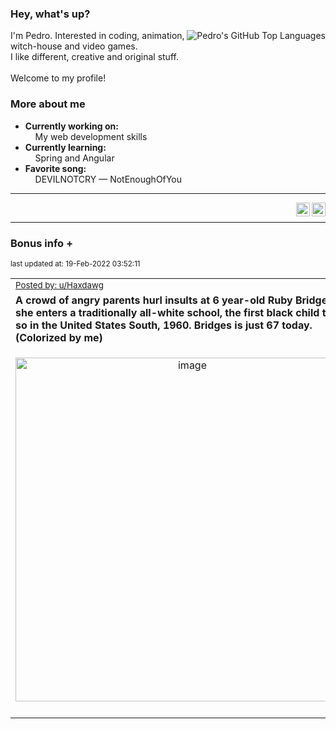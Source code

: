 ### Hey, what's up?
<img align="right" alt="Pedro's GitHub Top Languages" src="https://github-readme-stats.vercel.app/api/top-langs/?username=PedrosUsername&exclude_repo=HW2&layout=compact" />

I'm Pedro. Interested in coding, animation, witch-house and video games.<br>
I like different, creative and original stuff.<br><br>
Welcome to my profile!

### More about me
- **Currently working on:**  
&nbsp;&nbsp;&nbsp;&nbsp;My web development skills
- **Currently learning:**  
&nbsp;&nbsp;&nbsp;&nbsp;Spring and Angular
- **Favorite song:**  
&nbsp;&nbsp;&nbsp;&nbsp;DEVILNOTCRY — NotEnoughOfYou
___
[<img align="right" alt="LinkedIn" width="22px" src="https://cdn.jsdelivr.net/npm/simple-icons@v3/icons/linkedin.svg" />][linkedin]
&nbsp;&nbsp;
[<img align="right" alt="Email" width="22px" src="https://cdn.jsdelivr.net/npm/simple-icons@v3/icons/gmail.svg" />][gmail]
___

### Bonus info +

<p align="left"><sub>last updated at: 19-Feb-2022 03:52:11</sub></p>

|   |
| --- |
| <sub>[Posted by: u/Haxdawg][source]</sub> |
| **A crowd of angry parents hurl insults at 6 year-old Ruby Bridges as she enters a traditionally all-white school, the first black child to do so in the United States South, 1960. Bridges is just 67 today. (Colorized by me)** | 
|<p align="center"> <img alt="image" src="https://i.redd.it/jbegzjtximh81.jpg" width="550" /> </p>|
|   |

  



  
  
  
[linkedin]: https://linkedin.com/in/pedro-h-r-gomes-8a487b14a/
[gmail]: mailto:pilique11@gmail.com
[source]: https://www.reddit.com/r/interestingasfuck/comments/srly4v/a_crowd_of_angry_parents_hurl_insults_at_6/
[PushshiftAPI]: https://github.com/pushshift/api